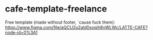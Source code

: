 # cafe-template-freelance

Free template (made without footer, `cause fuck them): https://www.figma.com/file/aQCU2u2ald0xoqjh8yWLWc/LATTE-CAFE?node-id=0%3A1
